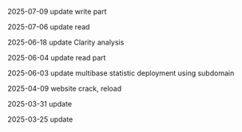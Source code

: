 2025-07-09 update write part

2025-07-06 update read

2025-06-18 update Clarity analysis

2025-06-04 update read part     

2025-06-03 update multibase statistic deployment using subdomain   

2025-04-09 website crack, reload

2025-03-31 update

2025-03-25 update
